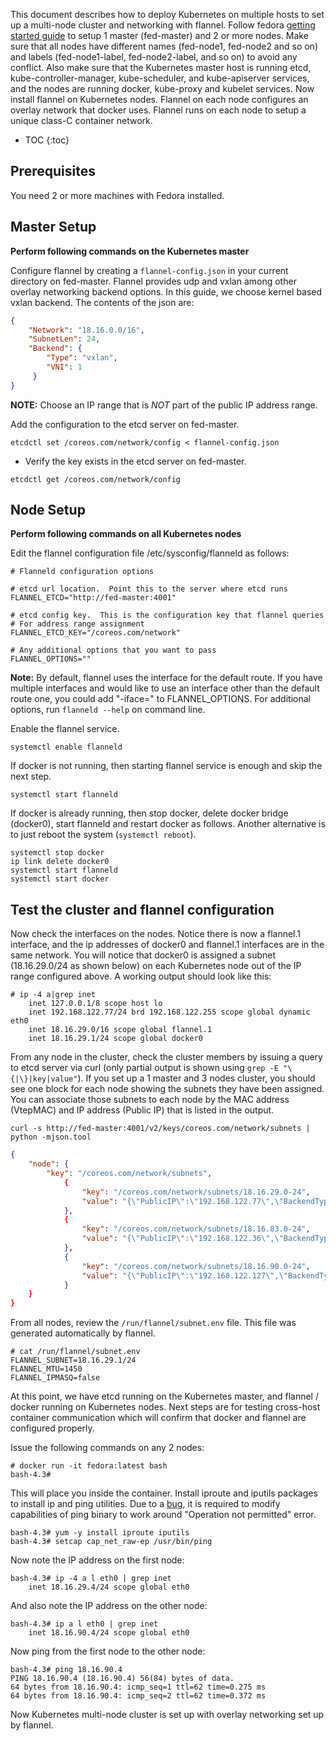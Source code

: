 ---
---

This document describes how to deploy Kubernetes on multiple hosts to set up a multi-node cluster and networking with flannel. Follow fedora [getting started guide](/docs/getting-started-guides/fedora/fedora_manual_config) to setup 1 master (fed-master) and 2 or more nodes. Make sure that all nodes have different names (fed-node1, fed-node2 and so on) and labels (fed-node1-label, fed-node2-label, and so on) to avoid any conflict. Also make sure that the Kubernetes master host is running etcd, kube-controller-manager, kube-scheduler, and kube-apiserver services, and the nodes are running docker, kube-proxy and kubelet services. Now install flannel on Kubernetes nodes. Flannel on each node configures an overlay network that docker uses. Flannel runs on each node to setup a unique class-C container network.

* TOC
{:toc}

## Prerequisites

You need 2 or more machines with Fedora installed.

## Master Setup

**Perform following commands on the Kubernetes master**

Configure flannel by creating a `flannel-config.json` in your current directory on fed-master. Flannel provides udp and vxlan among other overlay networking backend options. In this guide, we choose kernel based vxlan backend. The contents of the json are:

```json
{
    "Network": "18.16.0.0/16",
    "SubnetLen": 24,
    "Backend": {
        "Type": "vxlan",
        "VNI": 1
     }
}
```

**NOTE:** Choose an IP range that is *NOT* part of the public IP address range.

Add the configuration to the etcd server on fed-master.

```shell
etcdctl set /coreos.com/network/config < flannel-config.json
```

* Verify the key exists in the etcd server on fed-master.

```shell
etcdctl get /coreos.com/network/config
```

## Node Setup

**Perform following commands on all Kubernetes nodes**

Edit the flannel configuration file /etc/sysconfig/flanneld as follows:

```shell
# Flanneld configuration options

# etcd url location.  Point this to the server where etcd runs
FLANNEL_ETCD="http://fed-master:4001"

# etcd config key.  This is the configuration key that flannel queries
# For address range assignment
FLANNEL_ETCD_KEY="/coreos.com/network"

# Any additional options that you want to pass
FLANNEL_OPTIONS=""
```

**Note:** By default, flannel uses the interface for the default route. If you have multiple interfaces and would like to use an interface other than the default route one, you could add "-iface=" to FLANNEL_OPTIONS. For additional options, run `flanneld --help` on command line.

Enable the flannel service.

```shell
systemctl enable flanneld
```

If docker is not running, then starting flannel service is enough and skip the next step.

```shell
systemctl start flanneld
```

If docker is already running, then stop docker, delete docker bridge (docker0), start flanneld and restart docker as follows. Another alternative is to just reboot the system (`systemctl reboot`).

```shell
systemctl stop docker
ip link delete docker0
systemctl start flanneld
systemctl start docker
```


## **Test the cluster and flannel configuration**

Now check the interfaces on the nodes. Notice there is now a flannel.1 interface, and the ip addresses of docker0 and flannel.1 interfaces are in the same network. You will notice that docker0 is assigned a subnet (18.16.29.0/24 as shown below) on each Kubernetes node out of the IP range configured above. A working output should look like this:

```shell
# ip -4 a|grep inet
    inet 127.0.0.1/8 scope host lo
    inet 192.168.122.77/24 brd 192.168.122.255 scope global dynamic eth0
    inet 18.16.29.0/16 scope global flannel.1
    inet 18.16.29.1/24 scope global docker0
```

From any node in the cluster, check the cluster members by issuing a query to etcd server via curl (only partial output is shown using `grep -E "\{|\}|key|value"`). If you set up a 1 master and 3 nodes cluster, you should see one block for each node showing the subnets they have been assigned. You can associate those subnets to each node by the MAC address (VtepMAC) and IP address (Public IP) that is listed in the output.

```shell
curl -s http://fed-master:4001/v2/keys/coreos.com/network/subnets | python -mjson.tool
```

```json
{
    "node": {
        "key": "/coreos.com/network/subnets",
            {
                "key": "/coreos.com/network/subnets/18.16.29.0-24",
                "value": "{\"PublicIP\":\"192.168.122.77\",\"BackendType\":\"vxlan\",\"BackendData\":{\"VtepMAC\":\"46:f1:d0:18:d0:65\"}}"
            },
            {
                "key": "/coreos.com/network/subnets/18.16.83.0-24",
                "value": "{\"PublicIP\":\"192.168.122.36\",\"BackendType\":\"vxlan\",\"BackendData\":{\"VtepMAC\":\"ca:38:78:fc:72:29\"}}"
            },
            {
                "key": "/coreos.com/network/subnets/18.16.90.0-24",
                "value": "{\"PublicIP\":\"192.168.122.127\",\"BackendType\":\"vxlan\",\"BackendData\":{\"VtepMAC\":\"92:e2:80:ba:2d:4d\"}}"
            }
    }
}
```

From all nodes, review the `/run/flannel/subnet.env` file.  This file was generated automatically by flannel.

```shell
# cat /run/flannel/subnet.env
FLANNEL_SUBNET=18.16.29.1/24
FLANNEL_MTU=1450
FLANNEL_IPMASQ=false
```

At this point, we have etcd running on the Kubernetes master, and flannel / docker running on Kubernetes nodes. Next steps are for testing cross-host container communication which will confirm that docker and flannel are configured properly.

Issue the following commands on any 2 nodes:

```shell
# docker run -it fedora:latest bash
bash-4.3# 
```

This will place you inside the container. Install iproute and iputils packages to install ip and ping utilities. Due to a [bug](https://bugzilla.redhat.com/show_bug.cgi?id=1142311), it is required to modify capabilities of ping binary to work around "Operation not permitted" error.

```shell
bash-4.3# yum -y install iproute iputils
bash-4.3# setcap cap_net_raw-ep /usr/bin/ping
```

Now note the IP address on the first node:

```shell
bash-4.3# ip -4 a l eth0 | grep inet
    inet 18.16.29.4/24 scope global eth0
```

And also note the IP address on the other node:

```shell
bash-4.3# ip a l eth0 | grep inet
    inet 18.16.90.4/24 scope global eth0
```
Now ping from the first node to the other node:

```shell
bash-4.3# ping 18.16.90.4
PING 18.16.90.4 (18.16.90.4) 56(84) bytes of data.
64 bytes from 18.16.90.4: icmp_seq=1 ttl=62 time=0.275 ms
64 bytes from 18.16.90.4: icmp_seq=2 ttl=62 time=0.372 ms
```

Now Kubernetes multi-node cluster is set up with overlay networking set up by flannel.